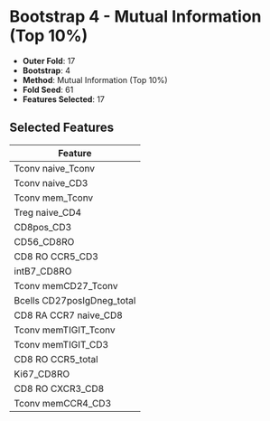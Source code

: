 # Bootstrap 4 - Mutual Information (Top 10%)

- **Outer Fold**: 17
- **Bootstrap**: 4
- **Method**: Mutual Information (Top 10%)
- **Fold Seed**: 61
- **Features Selected**: 17

## Selected Features

| Feature |
|---------|
| Tconv naive_Tconv |
| Tconv naive_CD3 |
| Tconv mem_Tconv |
| Treg naive_CD4 |
| CD8pos_CD3 |
| CD56_CD8RO |
| CD8 RO CCR5_CD3 |
| intB7_CD8RO |
| Tconv memCD27_Tconv |
| Bcells CD27posIgDneg_total |
| CD8 RA CCR7 naive_CD8 |
| Tconv memTIGIT_Tconv |
| Tconv memTIGIT_CD3 |
| CD8 RO CCR5_total |
| Ki67_CD8RO |
| CD8 RO CXCR3_CD8 |
| Tconv memCCR4_CD3 |
